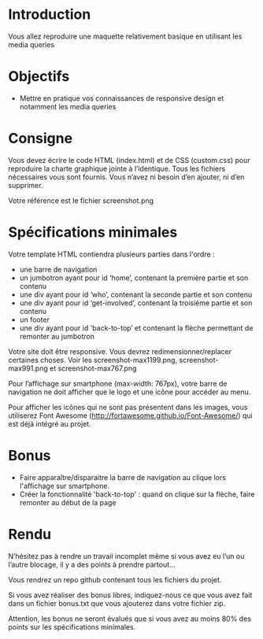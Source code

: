 # Introduction 

Vous allez reproduire une maquette relativement basique en utilisant les media queries

# Objectifs

* Mettre en pratique vos connaissances de responsive design et notamment les media queries

# Consigne

Vous devez écrire le code HTML (index.html) et de CSS (custom.css) pour reproduire la charte graphique jointe à l’identique. Tous les fichiers nécessaires vous sont fournis. Vous n’avez ni besoin d’en ajouter, ni d’en supprimer.

Votre référence est le fichier screenshot.png

# Spécifications minimales

Votre template HTML contiendra plusieurs parties dans l'ordre :

* une barre de navigation
* un jumbotron ayant pour id ‘home’, contenant la première partie et son contenu
* une div ayant pour id ‘who’, contenant la seconde partie et son contenu
* une div ayant pour id ‘get-involved’, contenant la troisième partie et son contenu
* un footer
* une div ayant pour id 'back-to-top’ et contenant la flèche permettant de remonter au jumbotron

Votre site doit être responsive. Vous devrez redimensionner/replacer certaines choses. Voir les screenshot-max1199.png, screenshot-max991.png et screenshot-max767.png

Pour l’affichage sur smartphone (max-width: 767px), votre barre de navigation ne doit afficher que le logo et une icône pour accéder au menu.

Pour afficher les icônes qui ne sont pas présentent dans les images, vous utiliserez Font Awesome
(http://fortawesome.github.io/Font-Awesome/) qui est déjà intégré au projet.

# Bonus

* Faire apparaître/disparaitre la barre de navigation au clique lors l'affichage sur smartphone.
* Créer la fonctionnalité 'back-to-top' : quand on clique sur la flèche, faire remonter au début de la page

# Rendu 

N’hésitez pas à rendre un travail incomplet même si vous avez eu l’un ou l’autre blocage, il y a des points à prendre partout...

Vous rendrez un repo github contenant tous les fichiers du projet.

Si vous avez réaliser des bonus libres, indiquez-nous ce que vous avez fait dans un fichier bonus.txt que vous ajouterez dans votre fichier zip.

Attention, les bonus ne seront évalués que si vous avez au moins 80% des points sur les
spécifications minimales.